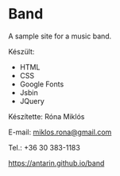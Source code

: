 # Band
A sample site for a music band.

Készült:

- HTML
- CSS
- Google Fonts
- Jsbin
- JQuery

Készítette: Róna Miklós 

E-mail: miklos.rona@gmail.com 

Tel.: +36 30 383-1183

https://antarin.github.io/band
